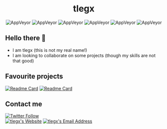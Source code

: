 <h1 align="center">tlegx</h1>
<p align="center">
  <img alt="AppVeyor" src="https://img.shields.io/badge/Code-Python-informational?style=flat&logo=data:image/svg%2bxml;base64,<BASE64_DATA>">
  <img alt="AppVeyor" src="https://img.shields.io/badge/Code-Web Apps-informational?style=flat&logo=data:image/svg%2bxml;base64,<BASE64_DATA>">
  <img alt="AppVeyor" src="https://img.shields.io/badge/Code-CS-informational?style=flat&logo=data:image/svg%2bxml;base64,<BASE64_DATA>">
  <img alt="AppVeyor" src="https://img.shields.io/badge/Code-Java-informational?style=flat&logo=data:image/svg%2bxml;base64,<BASE64_DATA>">
  <img alt="AppVeyor" src="https://img.shields.io/badge/OS-Windows-informational?style=flat&logo=data:image/svg%2bxml;base64,<BASE64_DATA>">
  <img alt="AppVeyor" src="https://img.shields.io/badge/IDE-VS Code-informational?style=flat&logo=data:image/svg%2bxml;base64,<BASE64_DATA>">
</p>

## Hello there 👋
- I am tlegx (this is not my real name!)
- I am looking to collaborate on some projects (though my skills are not that good)

## Favourite projects
[![Readme Card](https://github-readme-stats.vercel.app/api/pin/?username=tlegx&repo=alt_case_bot_twitter&theme=nord&show_owner=true)](https://github.com/tlegx/alt_case_bot_twitter)
[![Readme Card](https://github-readme-stats.vercel.app/api/pin/?username=tlegx&repo=hangman_terminal&theme=nord&show_owner=true)](https://github.com/tlegx/hangman_terminal)

## Contact me
<a href="https://twitter.com/tlegx_"> ![Twitter Follow](https://img.shields.io/twitter/follow/tlegx_?style=social)</a></br>
<a href="https://tlegx.rf.gd"> ![tlegx's Website](https://img.shields.io/badge/Website-tlegx.rf.gd-blue)</a>
<a href="mailto:baovinhphuoc@gmail.com"> ![tlegx's Email Address](https://img.shields.io/badge/Email-baovinhphuoc%40gmail.com-blue)</a>
